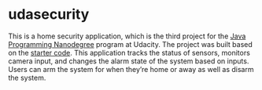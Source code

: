 # udasecurity

This is a home security application, which is the third project for the [Java Programming Nanodegree](https://www.udacity.com/course/java-programming-nanodegree--nd079) program at Udacity. The project was built based on the [starter code](https://github.com/udacity/cd0384-java-application-deployment-projectstarter). This application tracks the status of sensors, monitors camera input, and changes the alarm state of the system based on inputs. Users can arm the system for when they’re home or away as well as disarm the system.
